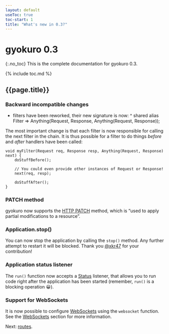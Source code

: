 ```yaml
---
layout: default
useToc: true
toc-start: 1
title: "What's new in 0.3?"
---
```


# gyokuro 0.3
{:.no_toc}
This is the complete documentation for gyokuro 0.3.

{% include toc.md %}

## {{page.title}}

### Backward incompatible changes

* filters have been reworked, their new signature is now:
^
    shared alias Filter => Anything(Request, Response, Anything(Request, Response));
  
The most important change is that each filter is now responsible for calling the next filter
in the chain. It is thus possible for a filter to do things *before* and *after* handlers have
been called:

    void myFilter(Request req, Response resp, Anything(Request, Response) next) {
        doStuffBefore();

        // You could even provide other instances of Request or Response!
        next(req, resp);
        
        doStuffAfter();
    }

### PATCH method

gyokuro now supports the [HTTP PATCH](https://tools.ietf.org/html/rfc5789) method, which
is “used to apply partial modifications to a resource”.

### Application.stop()

You can now stop the application by calling the `stop()` method. Any further attempt to restart it
will be blocked. Thank you [@xkr47](https://github.com/xkr47) for your contribution!

### Application status listener

The `run()` function now accepts a [Status](https://modules.ceylon-lang.org/repo/1/ceylon/http/server/1.3.1/module-doc/api/Status.type.html)
listener, that allows you to run code right after the application has been started (remember, `run()` is
a blocking operation 😀).

### Support for WebSockets

It is now possible to configure [WebSockets](https://tools.ietf.org/html/rfc6455) using the `websocket` function.
See the [WebSockets](websockets) section for more information.

Next: [routes](routes).